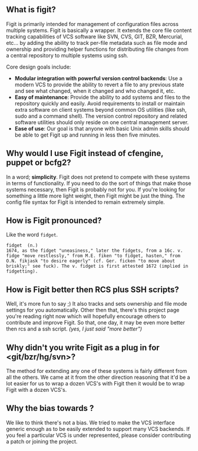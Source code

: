 ## What is figit? ##

Figit is primarily intended for management of configuration files across multiple systems. Figit is basically a wrapper. It extends the core file content tracking capabilities of VCS software like SVN, CVS, GIT, BZR, Mercurial, etc... by adding the ability to track per-file metadata such as file mode and ownership and providing helper functions for distributing file changes from a central repository to multiple systems using ssh.

Core design goals include:
  * **Modular integration with powerful version control backends**: Use a modern VCS to provide the ability to revert a file to any previous state and see what changed, when it changed and who changed it, etc.
  * **Easy of maintenance**: Provide the ability to add systems and files to the repository quickly and easily. Avoid requirements to install or maintain extra software on client systems beyond common OS utilities (like ssh, sudo and a command shell). The version control repository and related software utilities should only reside on one central management server.
  * **Ease of use**: Our goal is that anyone with basic Unix admin skills should be able to get Figit up and running in less then five minutes.


## Why would I use Figit instead of cfengine, puppet or bcfg2? ##
In a word; **simplicity**. Figit does not pretend to compete with these systems in terms of functionality. If you need to do the sort of things that make those systems necessary, then Figit is probably not for you. If you're looking for something a little more light weight, then Figit might be just the thing. The config file syntax for Figit is intended to remain extremely simple.


## How is Figit pronounced? ##
Like the word `fidget`.
```
fidget  (n.)
1674, as the fidget "uneasiness," later the fidgets, from a 16c. v. fidge "move restlessly," from M.E. fiken "to fidget, hasten," from O.N. fikjask "to desire eagerly" (cf. Ger. ficken "to move about briskly;" see fuck). The v. fidget is first attested 1672 (implied in fidgetting).
```


## How is Figit better then RCS plus SSH scripts? ##
Well, it's more fun to say ;)  It also tracks and sets ownership and file mode settings for you automatically. Other then that, there's this project page you're reading right now which will hopefully encourage others to contribute and improve Figit. So that, one day, it may be even more better then rcs and a ssh script. _(yes, I just said "more better")_


## Why didn't you write Figit as a plug in for <git/bzr/hg/svn>? ##
The method for extending any one of these systems is fairly different from all the others. We came at it from the other direction reasoning that it'd be a lot easier for us to wrap a dozen VCS's with Figit then it would be to wrap Figit with a dozen VCS's.


## Why the bias towards <not my favorite VCS>? ##
We like to think there's not a bias. We tried to make the VCS interface generic enough as to be easily extended to support many VCS backends. If you feel a particular VCS is under represented, please consider contributing a patch or joining the project.
